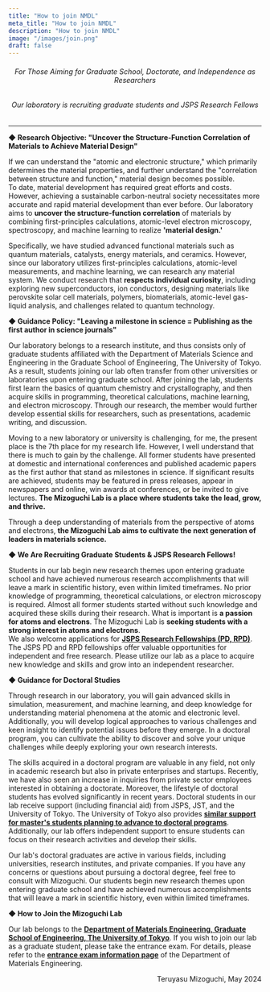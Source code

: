 ```yaml
---
title: "How to join NMDL"
meta_title: "How to join NMDL"
description: "How to join NMDL"
image: "/images/join.png"
draft: false
---
```

<center>

###### For Those Aiming for Graduate School, Doctorate, and Independence as Researchers

###### Our laboratory is recruiting graduate students and JSPS Research Fellows  
</center>

----
**◆ Research Objective: "Uncover the Structure-Function Correlation of Materials to Achieve Material Design"**

If we can understand the "atomic and electronic structure," which primarily determines the material properties, and further understand the "correlation between structure and function," material design becomes possible.  
To date, material development has required great efforts and costs. However, achieving a sustainable carbon-neutral society necessitates more accurate and rapid material development than ever before. Our laboratory aims to **uncover the structure-function correlation** of materials by combining first-principles calculations, atomic-level electron microscopy, spectroscopy, and machine learning to realize **'material design.'**

Specifically, we have studied advanced functional materials such as quantum materials, catalysts, energy materials, and ceramics. However, since our laboratory utilizes first-principles calculations, atomic-level measurements, and machine learning, we can research any material system. We conduct research that **respects individual curiosity**, including exploring new superconductors, ion conductors, designing materials like perovskite solar cell materials, polymers, biomaterials, atomic-level gas-liquid analysis, and challenges related to quantum technology.

**◆ Guidance Policy: "Leaving a milestone in science = Publishing as the first author in science journals"**

Our laboratory belongs to a research institute, and thus consists only of graduate students affiliated with the Department of Materials Science and Engineering in the Graduate School of Engineering, The University of Tokyo. As a result, students joining our lab often transfer from other universities or laboratories upon entering graduate school. After joining the lab, students first learn the basics of quantum chemistry and crystallography, and then acquire skills in programming, theoretical calculations, machine learning, and electron microscopy. Through our research, the member would further develop essential skills for researchers, such as presentations, academic writing, and discussion.

Moving to a new laboratory or university is challenging, for me, the present place is the 7th place for my research life. However, I well understand that there is much to gain by the challenge. All former students have presented at domestic and international conferences and published academic papers as the first author that stand as milestones in science. If significant results are achieved, students may be featured in press releases, appear in newspapers and online, win awards at conferences, or be invited to give lectures. **The Mizoguchi Lab is a place where students take the lead, grow, and thrive.**

Through a deep understanding of materials from the perspective of atoms and electrons, **the Mizoguchi Lab aims to cultivate the next generation of leaders in materials science.**

**◆ We Are Recruiting Graduate Students & JSPS Research Fellows!**

Students in our lab begin new research themes upon entering graduate school and have achieved numerous research accomplishments that will leave a mark in scientific history, even within limited timeframes. No prior knowledge of programming, theoretical calculations, or electron microscopy is required. Almost all former students started without such knowledge and acquired these skills during their research. What is important is **a passion for atoms and electrons**. The Mizoguchi Lab is **seeking students with a strong interest in atoms and electrons**.  
We also welcome applications for [**JSPS Research Fellowships (PD, RPD)**](https://www.jsps.go.jp/j-pd/). The JSPS PD and RPD fellowships offer valuable opportunities for independent and free research. Please utilize our lab as a place to acquire new knowledge and skills and grow into an independent researcher.

**◆ Guidance for Doctoral Studies**

Through research in our laboratory, you will gain advanced skills in simulation, measurement, and machine learning, and deep knowledge for understanding material phenomena at the atomic and electronic level. Additionally, you will develop logical approaches to various challenges and keen insight to identify potential issues before they emerge. In a doctoral program, you can cultivate the ability to discover and solve your unique challenges while deeply exploring your own research interests.

The skills acquired in a doctoral program are valuable in any field, not only in academic research but also in private enterprises and startups. Recently, we have also seen an increase in inquiries from private sector employees interested in obtaining a doctorate. Moreover, the lifestyle of doctoral students has evolved significantly in recent years. Doctoral students in our lab receive support (including financial aid) from JSPS, JST, and the University of Tokyo. The University of Tokyo also provides **<u>similar support for master's students planning to advance to doctoral programs</u>**. Additionally, our lab offers independent support to ensure students can focus on their research activities and develop their skills.

Our lab's doctoral graduates are active in various fields, including universities, research institutes, and private companies. If you have any concerns or questions about pursuing a doctoral degree, feel free to consult with Mizoguchi. Our students begin new research themes upon entering graduate school and have achieved numerous accomplishments that will leave a mark in scientific history, even within limited timeframes.

**◆ How to Join the Mizoguchi Lab**

Our lab belongs to the [**Department of Materials Engineering, Graduate School of Engineering, The University of Tokyo**](https://www.material.t.u-tokyo.ac.jp/faculty/graduate/). If you wish to join our lab as a graduate student, please take the entrance exam. For details, please refer to the [**entrance exam information page**](https://www.material.t.u-tokyo.ac.jp/prospective_students/) of the Department of Materials Engineering.

<p align="right">
Teruyasu Mizoguchi, May 2024
</p>
